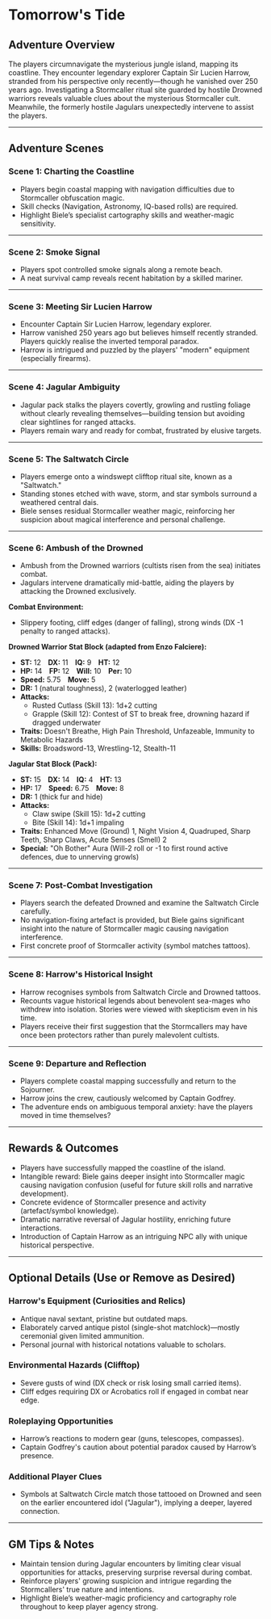 # Tomorrow's Tide

## Adventure Overview
The players circumnavigate the mysterious jungle island, mapping its coastline. They encounter legendary explorer Captain Sir Lucien Harrow, stranded from his perspective only recently—though he vanished over 250 years ago. Investigating a Stormcaller ritual site guarded by hostile Drowned warriors reveals valuable clues about the mysterious Stormcaller cult. Meanwhile, the formerly hostile Jagulars unexpectedly intervene to assist the players.

---

## Adventure Scenes

### Scene 1: Charting the Coastline
- Players begin coastal mapping with navigation difficulties due to Stormcaller obfuscation magic.
- Skill checks (Navigation, Astronomy, IQ-based rolls) are required.
- Highlight Biele’s specialist cartography skills and weather-magic sensitivity.

---

### Scene 2: Smoke Signal
- Players spot controlled smoke signals along a remote beach.
- A neat survival camp reveals recent habitation by a skilled mariner.

---

### Scene 3: Meeting Sir Lucien Harrow
- Encounter Captain Sir Lucien Harrow, legendary explorer.
- Harrow vanished 250 years ago but believes himself recently stranded. Players quickly realise the inverted temporal paradox.
- Harrow is intrigued and puzzled by the players' "modern" equipment (especially firearms).

---

### Scene 4: Jagular Ambiguity
- Jagular pack stalks the players covertly, growling and rustling foliage without clearly revealing themselves—building tension but avoiding clear sightlines for ranged attacks.
- Players remain wary and ready for combat, frustrated by elusive targets.

---

### Scene 5: The Saltwatch Circle
- Players emerge onto a windswept clifftop ritual site, known as a "Saltwatch."
- Standing stones etched with wave, storm, and star symbols surround a weathered central dais.
- Biele senses residual Stormcaller weather magic, reinforcing her suspicion about magical interference and personal challenge.

---

### Scene 6: Ambush of the Drowned
- Ambush from the Drowned warriors (cultists risen from the sea) initiates combat.
- Jagulars intervene dramatically mid-battle, aiding the players by attacking the Drowned exclusively.

**Combat Environment:**  
- Slippery footing, cliff edges (danger of falling), strong winds (DX -1 penalty to ranged attacks).

**Drowned Warrior Stat Block (adapted from Enzo Falciere):**
- **ST:** 12 **DX:** 11 **IQ:** 9 **HT:** 12
- **HP:** 14 **FP:** 12 **Will:** 10 **Per:** 10
- **Speed:** 5.75 **Move:** 5
- **DR:** 1 (natural toughness), 2 (waterlogged leather)
- **Attacks:**
  - Rusted Cutlass (Skill 13): 1d+2 cutting
  - Grapple (Skill 12): Contest of ST to break free, drowning hazard if dragged underwater
- **Traits:** Doesn't Breathe, High Pain Threshold, Unfazeable, Immunity to Metabolic Hazards
- **Skills:** Broadsword-13, Wrestling-12, Stealth-11

**Jagular Stat Block (Pack):**
- **ST:** 15 **DX:** 14 **IQ:** 4 **HT:** 13
- **HP:** 17 **Speed:** 6.75 **Move:** 8
- **DR:** 1 (thick fur and hide)
- **Attacks:**
  - Claw swipe (Skill 15): 1d+2 cutting
  - Bite (Skill 14): 1d+1 impaling
- **Traits:** Enhanced Move (Ground) 1, Night Vision 4, Quadruped, Sharp Teeth, Sharp Claws, Acute Senses (Smell) 2
- **Special:** "Oh Bother" Aura (Will-2 roll or -1 to first round active defences, due to unnerving growls)

---

### Scene 7: Post-Combat Investigation
- Players search the defeated Drowned and examine the Saltwatch Circle carefully.
- No navigation-fixing artefact is provided, but Biele gains significant insight into the nature of Stormcaller magic causing navigation interference.
- First concrete proof of Stormcaller activity (symbol matches tattoos).

---

### Scene 8: Harrow's Historical Insight
- Harrow recognises symbols from Saltwatch Circle and Drowned tattoos.
- Recounts vague historical legends about benevolent sea-mages who withdrew into isolation. Stories were viewed with skepticism even in his time.
- Players receive their first suggestion that the Stormcallers may have once been protectors rather than purely malevolent cultists.

---

### Scene 9: Departure and Reflection
- Players complete coastal mapping successfully and return to the Sojourner.
- Harrow joins the crew, cautiously welcomed by Captain Godfrey.
- The adventure ends on ambiguous temporal anxiety: have the players moved in time themselves?

---

## Rewards & Outcomes
- Players have successfully mapped the coastline of the island.
- Intangible reward: Biele gains deeper insight into Stormcaller magic causing navigation confusion (useful for future skill rolls and narrative development).
- Concrete evidence of Stormcaller presence and activity (artefact/symbol knowledge).
- Dramatic narrative reversal of Jagular hostility, enriching future interactions.
- Introduction of Captain Harrow as an intriguing NPC ally with unique historical perspective.

---

## Optional Details (Use or Remove as Desired)

### Harrow's Equipment (Curiosities and Relics)
- Antique naval sextant, pristine but outdated maps.
- Elaborately carved antique pistol (single-shot matchlock)—mostly ceremonial given limited ammunition.
- Personal journal with historical notations valuable to scholars.

### Environmental Hazards (Clifftop)
- Severe gusts of wind (DX check or risk losing small carried items).
- Cliff edges requiring DX or Acrobatics roll if engaged in combat near edge.

### Roleplaying Opportunities
- Harrow’s reactions to modern gear (guns, telescopes, compasses).
- Captain Godfrey's caution about potential paradox caused by Harrow’s presence.

### Additional Player Clues
- Symbols at Saltwatch Circle match those tattooed on Drowned and seen on the earlier encountered idol ("Jagular"), implying a deeper, layered connection.

---

## GM Tips & Notes
- Maintain tension during Jagular encounters by limiting clear visual opportunities for attacks, preserving surprise reversal during combat.
- Reinforce players' growing suspicion and intrigue regarding the Stormcallers' true nature and intentions.
- Highlight Biele’s weather-magic proficiency and cartography role throughout to keep player agency strong.
